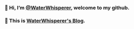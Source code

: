 ### 👋 Hi, I’m [@WaterWhisperer](https://github.com/WaterWhisperer), welcome to my github.
### :link: This is [WaterWhisperer's Blog](https://WaterWhisperer.github.io). 

<!---
WaterWhisperer/WaterWhisperer is a ✨ special ✨ repository because its `README.md` (this file) appears on your GitHub profile.
You can click the Preview link to take a look at your changes.
--->
